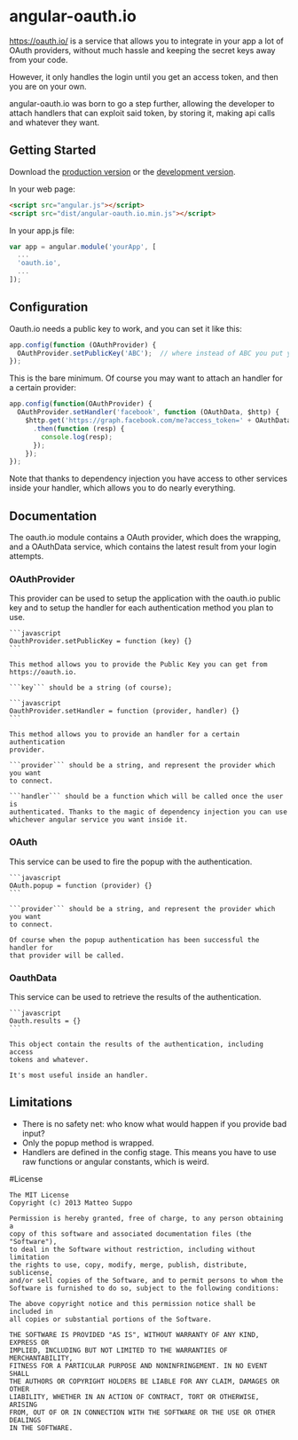 # angular-oauth.io

https://oauth.io/ is a service that allows you to integrate in your app a lot of
OAuth providers, without much hassle and keeping the secret keys away from your
code.

However, it only handles the login until you get an access token, and then you
are on your own.

angular-oauth.io was born to go a step further, allowing the developer to attach
handlers that can exploit said token, by storing it, making api calls and
whatever they want.

## Getting Started

Download the [production version][min] or the [development version][max].

[min]: https://raw.github.com/matteosuppo/jquery-angular-oauth.io/master/dist/angular-angular-oauth.io.min.js
[max]: https://raw.github.com/matteosuppo/jquery-angular-oauth.io/master/dist/angular-angular-oauth.io.js

In your web page:

```html
<script src="angular.js"></script>
<script src="dist/angular-oauth.io.min.js"></script>
```

In your app.js file:

```javascript
var app = angular.module('yourApp', [
  ...
  'oauth.io',
  ...
]);
```

## Configuration

Oauth.io needs a public key to work, and you can set it like this:

```javascript
app.config(function (OAuthProvider) {
  OAuthProvider.setPublicKey('ABC');  // where instead of ABC you put your key
});
```

This is the bare minimum. Of course you may want to attach an handler for a
certain provider:

```javascript
app.config(function(OAuthProvider) {
  OAuthProvider.setHandler('facebook', function (OAuthData, $http) {
    $http.get('https://graph.facebook.com/me?access_token=' + OAuthData.result.access_token)
      .then(function (resp) {
        console.log(resp);
      });
    });
});
```

Note that thanks to dependency injection you have access to other services inside
your handler, which allows you to do nearly everything.

## Documentation

The oauth.io module contains a OAuth provider, which does the wrapping, and a
OAuthData service, which contains the latest result from your login attempts.

### OAuthProvider
This provider can be used to setup the application with the oauth.io public key
and to setup the handler for each authentication method you plan to use.

    ```javascript
    OauthProvider.setPublicKey = function (key) {}
    ```

    This method allows you to provide the Public Key you can get from
    https://oauth.io.

    ```key``` should be a string (of course);

    ```javascript
    OauthProvider.setHandler = function (provider, handler) {}
    ```

    This method allows you to provide an handler for a certain authentication
    provider.

    ```provider``` should be a string, and represent the provider which you want
    to connect.

    ```handler``` should be a function which will be called once the user is
    authenticated. Thanks to the magic of dependency injection you can use
    whichever angular service you want inside it.

### OAuth
This service can be used to fire the popup with the authentication.

    ```javascript
    OAuth.popup = function (provider) {}
    ```

    ```provider``` should be a string, and represent the provider which you want
    to connect.

    Of course when the popup authentication has been successful the handler for
    that provider will be called.

### OauthData
This service can be used to retrieve the results of the authentication.

    ```javascript
    Oauth.results = {}
    ```

    This object contain the results of the authentication, including access
    tokens and whatever.

    It's most useful inside an handler.

## Limitations
* There is no safety net: who know what would happen if you provide bad input?
* Only the popup method is wrapped.
* Handlers are defined in the config stage. This means you have to use raw
functions or angular constants, which is weird.

#License

    The MIT License
    Copyright (c) 2013 Matteo Suppo

    Permission is hereby granted, free of charge, to any person obtaining a
    copy of this software and associated documentation files (the "Software"),
    to deal in the Software without restriction, including without limitation
    the rights to use, copy, modify, merge, publish, distribute, sublicense,
    and/or sell copies of the Software, and to permit persons to whom the
    Software is furnished to do so, subject to the following conditions:

    The above copyright notice and this permission notice shall be included in
    all copies or substantial portions of the Software.

    THE SOFTWARE IS PROVIDED "AS IS", WITHOUT WARRANTY OF ANY KIND, EXPRESS OR
    IMPLIED, INCLUDING BUT NOT LIMITED TO THE WARRANTIES OF MERCHANTABILITY,
    FITNESS FOR A PARTICULAR PURPOSE AND NONINFRINGEMENT. IN NO EVENT SHALL
    THE AUTHORS OR COPYRIGHT HOLDERS BE LIABLE FOR ANY CLAIM, DAMAGES OR OTHER
    LIABILITY, WHETHER IN AN ACTION OF CONTRACT, TORT OR OTHERWISE, ARISING
    FROM, OUT OF OR IN CONNECTION WITH THE SOFTWARE OR THE USE OR OTHER DEALINGS
    IN THE SOFTWARE.
